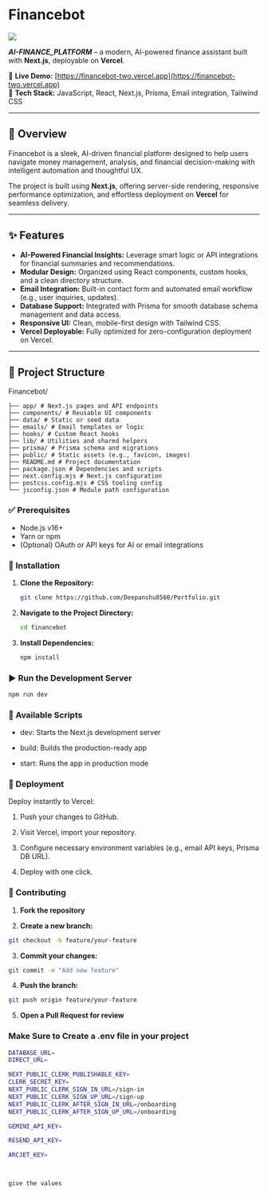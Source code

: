 # Financebot
<Image src="public/project-1.png" />

***AI-FINANCE_PLATFORM*** – a modern, AI-powered finance assistant built with **Next.js**, deployable on **Vercel**.

🚀 **Live Demo:** [https://financebot-two.vercel.app](https://financebot-two.vercel.app)  
📂 **Tech Stack:** JavaScript, React, Next.js, Prisma, Email integration, Tailwind CSS  

---

## 📖 Overview

Financebot is a sleek, AI-driven financial platform designed to help users navigate money management, analysis, and financial decision-making with intelligent automation and thoughtful UX.

The project is built using **Next.js**, offering server-side rendering, responsive performance optimization, and effortless deployment on **Vercel** for seamless delivery.

---

## ✨ Features

- **AI-Powered Financial Insights:** Leverage smart logic or API integrations for financial summaries and recommendations.  
- **Modular Design:** Organized using React components, custom hooks, and a clean directory structure.  
- **Email Integration:** Built-in contact form and automated email workflow (e.g., user inquiries, updates).  
- **Database Support:** Integrated with Prisma for smooth database schema management and data access.  
- **Responsive UI:** Clean, mobile-first design with Tailwind CSS.  
- **Vercel Deployable:** Fully optimized for zero-configuration deployment on Vercel.  

---

## 📂 Project Structure

Financebot/
```
├── app/ # Next.js pages and API endpoints
├── components/ # Reusable UI components
├── data/ # Static or seed data
├── emails/ # Email templates or logic
├── hooks/ # Custom React hooks
├── lib/ # Utilities and shared helpers
├── prisma/ # Prisma schema and migrations
├── public/ # Static assets (e.g., favicon, images)
├── README.md # Project documentation
├── package.json # Dependencies and scripts
├── next.config.mjs # Next.js configuration
├── postcss.config.mjs # CSS tooling config
└── jsconfig.json # Module path configuration
```


### ✅ Prerequisites

- Node.js v16+  
- Yarn or npm  
- (Optional) OAuth or API keys for AI or email integrations  

### 🔧 Installation

1. **Clone the Repository:**
   ```bash
   git clone https://github.com/Deepanshu8560/Portfolio.git
2. **Navigate to the Project Directory:**
   ```bash
   cd financebot
3. **Install Dependencies:**
   ```bash
   npm install

### ▶️ Run the Development Server
```bash
npm run dev
```

### 📜 Available Scripts

- dev: Starts the Next.js development server

- build: Builds the production-ready app

- start: Runs the app in production mode

### 🚀 Deployment

Deploy instantly to Vercel:

1. Push your changes to GitHub.

2. Visit Vercel, import your repository.

3. Configure necessary environment variables (e.g., email API keys, Prisma DB URL).

4. Deploy with one click.


### 🤝 Contributing

1. **Fork the repository**

2. **Create a new branch:**
```bash
git checkout -b feature/your-feature
```

3. **Commit your changes:**
```bash
git commit -m "Add new feature"
```

4. **Push the branch:**
```bash
git push origin feature/your-feature
```

5. **Open a Pull Request for review**

### Make Sure to Create a .env file in your project
```bash
DATABASE_URL=
DIRECT_URL=

NEXT_PUBLIC_CLERK_PUBLISHABLE_KEY=
CLERK_SECRET_KEY=
NEXT_PUBLIC_CLERK_SIGN_IN_URL=/sign-in
NEXT_PUBLIC_CLERK_SIGN_UP_URL=/sign-up
NEXT_PUBLIC_CLERK_AFTER_SIGN_IN_URL=/onboarding
NEXT_PUBLIC_CLERK_AFTER_SIGN_UP_URL=/onboarding

GEMINI_API_KEY=

RESEND_API_KEY=

ARCJET_KEY=



give the values
```

